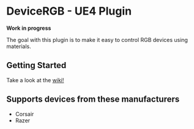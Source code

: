 # DeviceRGB - UE4 Plugin
**Work in progress**

The goal with this plugin is to make it easy to control RGB devices using materials.

## Getting Started
Take a look at the [wiki!](https://github.com/pramberg/DeviceRGB/wiki)

## Supports devices from these manufacturers
* Corsair
* Razer
